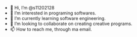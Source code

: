 - 👋 Hi, I’m @s11202128
- 👀 I’m interested in programing softwares.
- 🌱 I’m currently learning software engineering.
- 💞️ I’m looking to collaborate on creating creative programs.
- 📫 How to reach me, through ma email.

<!---
s11202128/s11202128 is a ✨ special ✨ repository because its `README.md` (this file) appears on your GitHub profile.
You can click the Preview link to take a look at your changes.
--->
